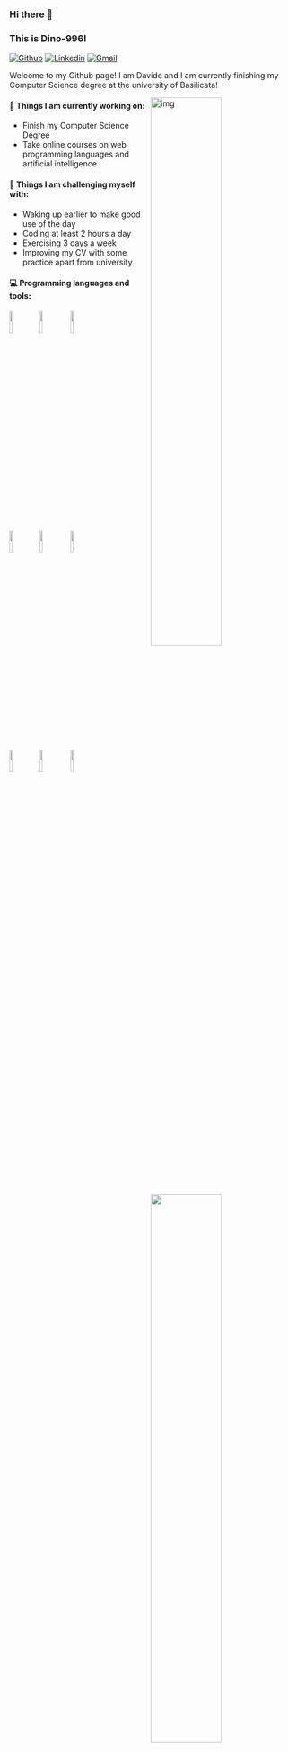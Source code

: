 ### Hi there 👋
### This is Dino-996!

[![Github](https://img.shields.io/badge/-Github-000?style=flat&logo=Github&logoColor=white)](https://github.com/Dino-996)
[![Linkedin](https://img.shields.io/badge/-LinkedIn-blue?style=flat&logo=Linkedin&logoColor=white)](https://www.linkedin.com/in/davidesabia)
[![Gmail](https://img.shields.io/badge/-Gmail-c14438?style=flat&logo=Gmail&logoColor=white)](mailto:davidesabia22@gmail.com)

Welcome to my Github page! I am Davide and I am currently finishing my Computer Science degree at the university of Basilicata!

<img align="right" alt="img" src="https://media.giphy.com/media/qgQUggAC3Pfv687qPC/giphy.gif" width="50%" height="auto" />


#### 🌱 Things I am currently working on: 
- Finish my Computer Science Degree 
- Take online courses on web programming languages ​​and artificial intelligence

#### :muscle: Things I am challenging myself with:
- Waking up earlier to make good use of the day
- Coding at least 2 hours a day
- Exercising 3 days a week
- Improving my CV with some practice apart from university

#### :computer: Programming languages and tools: 
<p>
	<img width="50%" align="right" src="https://github-readme-stats.vercel.app/api?username=Dino-996&show_icons=true&hide_border=true" />
  <code><img width="10%" src="https://www.vectorlogo.zone/logos/java/java-ar21.svg"></code>
  <code><img width="10%" src="https://www.vectorlogo.zone/logos/nodejs/nodejs-horizontal.svg"></code>
  <code><img width="10%" src="https://www.vectorlogo.zone/logos/git-scm/git-scm-ar21.svg"></code>
  <br />
  <code><img width="10%" src="https://www.vectorlogo.zone/logos/w3_html5/w3_html5-icon.svg"></code>
  <code><img width="10%" src="https://www.vectorlogo.zone/logos/w3_css/w3_css-icon.svg"></code>
  <code><img width="10%" src="https://www.vectorlogo.zone/logos/javascript/javascript-icon.svg"></code>
  <br />
  <code><img width="10%" src="https://www.vectorlogo.zone/logos/typescriptlang/typescriptlang-ar21.svg"></code>
  <code><img width="10%" src="https://www.vectorlogo.zone/logos/vuejs/vuejs-ar21.svg"></code>
  <code><img width="10%" src="https://www.vectorlogo.zone/logos/npmjs/npmjs-ar21.svg"></code>
</p>
